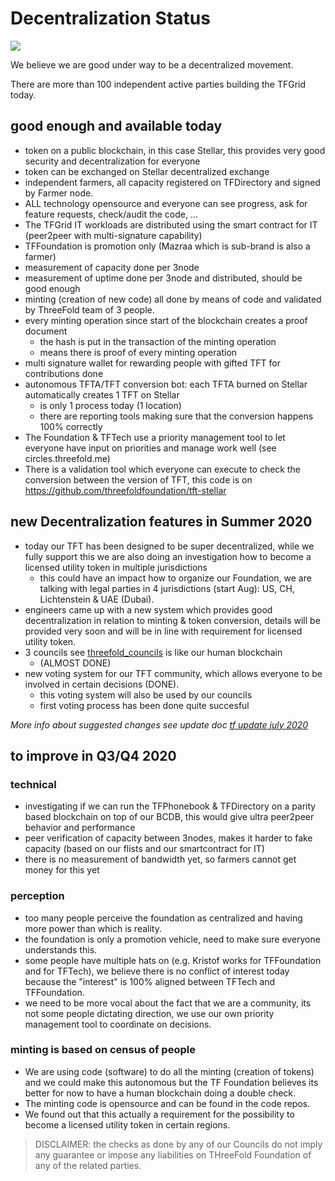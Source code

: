 # Decentralization Status

![](./img/decentralization33.png)

We believe we are good under way to be a decentralized movement.

There are more than 100 independent active parties building the TFGrid today.

## good enough and available today

- token on a public blockchain, in this case Stellar, this provides very good security and decentralization for everyone
- token can be exchanged on Stellar decentralized exchange
- independent farmers, all capacity registered on TFDirectory and signed by Farmer node.
- ALL technology opensource and everyone can see progress, ask for feature requests, check/audit the code, ...
- The TFGrid IT workloads are distributed using the smart contract for IT (peer2peer with multi-signature capability)
- TFFoundation is promotion only (Mazraa which is sub-brand is also a farmer)
- measurement of capacity done per 3node
- measurement of uptime done per 3node and distributed, should be good enough
- minting (creation of new code) all done by means of code and validated by ThreeFold team of 3 people.
- every minting operation since start of the blockchain creates a proof document
  - the hash is put in the transaction of the minting operation
  - means there is proof of every minting operation
- multi signature wallet for rewarding people with gifted TFT for contributions done
- autonomous TFTA/TFT conversion bot: each TFTA burned on Stellar automatically creates 1 TFT on Stellar
  - is only 1 process today (1 location)
  - there are reporting tools making sure that the conversion happens 100% correctly
- The Foundation & TFTech use a priority management tool to let everyone have input on priorities and manage work well (see circles.threefold.me)
- There is a validation tool which everyone can execute to check the conversion between the version of TFT, this code is on https://github.com/threefoldfoundation/tft-stellar

## new Decentralization features in Summer 2020

- today our TFT has been designed to be super decentralized, while we fully support this we are also doing an investigation how to become a licensed utility token in multiple jurisdictions
  - this could have an impact how to organize our Foundation, we are talking with legal parties in 4 jurisdictions (start Aug): US, CH, Lichtenstein & UAE (Dubai).
- engineers came up with a new system which provides good decentralization in relation to minting & token conversion, details will be provided very soon and will be in line with requirement for licensed utility token.
- 3 councils see [threefold_councils](threefold_councils.md) is like our human blockchain
  - (ALMOST DONE)
- new voting system for our TFT community, which allows everyone to be involved in certain decisions (DONE).
  - this voting system will also be used by our councils
  - first voting  process has been done quite succesful

*More info about suggested changes see update doc [tf update july 2020](threefold_update_july2020.md)*

## to improve in Q3/Q4 2020

### technical

- investigating if we can run the TFPhonebook & TFDirectory on a parity based blockchain on top of our BCDB, this would give ultra peer2peer behavior and performance
- peer verification of capacity between 3nodes, makes it harder to fake capacity (based on our flists and our smartcontract for IT)
- there is no measurement of bandwidth yet, so farmers cannot get money for this yet

### perception

- too many people perceive the foundation as centralized and having more power than which is reality.
- the foundation is only a promotion vehicle, need to make sure everyone understands this.
- some people have multiple hats on (e.g. Kristof works for TFFoundation and for TFTech), we believe there is no conflict of interest today because the "interest" is 100% aligned between TFTech and TFFoundation.
- we need to be more vocal about the fact that we are a community, its not some people dictating direction, we use our own priority management tool to coordinate on decisions.

### minting is based on census of people

- We are using code (software) to do all the minting (creation of tokens) and we could make this autonomous but the TF Foundation believes its better for now to have a human blockchain doing a double check.
- The minting code is opensource and can be found in the code repos.
- We found out that this actually a requirement for the possibility to become a licensed utility token in certain regions.

> DISCLAIMER: the checks as done by any of our Councils do not imply any guarantee or impose any liabilities on THreeFold Foundation of any of the related parties.